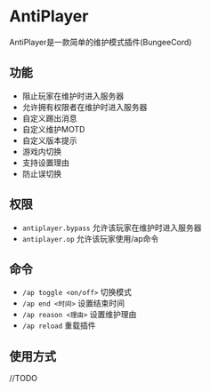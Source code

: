 # AntiPlayer
AntiPlayer是一款简单的维护模式插件(BungeeCord)
## 功能
- 阻止玩家在维护时进入服务器
- 允许拥有权限者在维护时进入服务器
- 自定义踢出消息
- 自定义维护MOTD
- 自定义版本提示
- 游戏内切换
- 支持设置理由
- 防止误切换
## 权限
- `antiplayer.bypass` 允许该玩家在维护时进入服务器
- `antiplayer.op` 允许该玩家使用/ap命令
## 命令
- `/ap toggle <on/off>` 切换模式
- `/ap end <时间>` 设置结束时间
- `/ap reason <理由>` 设置维护理由
- `/ap reload` 重载插件
## 使用方式
//TODO
